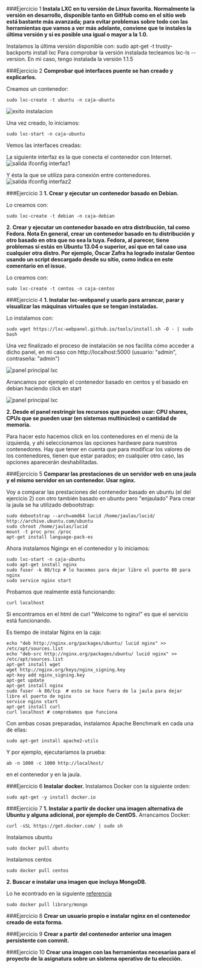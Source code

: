 ###Ejercicio 1
**Instala LXC en tu versión de Linux favorita. Normalmente la versión en desarrollo, disponible tanto en GitHub como en el sitio web está bastante más avanzada; para evitar problemas sobre todo con las herramientas que vamos a ver más adelante, conviene que te instales la última versión y si es posible una igual o mayor a la 1.0.**

Instalamos la última versión disponible con: sudo apt-get -t trusty-backports install lxc
Para comprobar la versión instalada tecleamos lxc-ls --version. 
En mi caso, tengo instalada la versión 1.1.5

###Ejercicio 2
**Comprobar qué interfaces puente se han creado y explicarlos.**

Creamos un contenedor: 

```
sudo lxc-create -t ubuntu -n caja-ubuntu
```
![exito instalacion](http://s2.subirimagenes.com/imagen/previo/thump_9491377success.png)

Una vez creado, lo iniciamos: 

```
sudo lxc-start -n caja-ubuntu
```
Vemos las interfaces creadas:

La siguiente interfaz es la que conecta el contenedor con Internet.
![salida ifconfig interfaz1](http://s2.subirimagenes.com/imagen/previo/thump_9491378ifconfig.png)

Y ésta la que se utiliza para conexión entre contenedores.
![salida ifconfig interfaz2](http://s2.subirimagenes.com/imagen/previo/thump_9491379ifconfig2.png)




###Ejercicio 3
**1. Crear y ejecutar un contenedor basado en Debian.**

Lo creamos con: 

```
sudo lxc-create -t debian -n caja-debian
```
**2. Crear y ejecutar un contenedor basado en otra distribución, tal como Fedora. Nota En general, crear un contenedor basado en tu distribución y otro basado en otra que no sea la tuya. Fedora, al parecer, tiene problemas si estás en Ubuntu 13.04 o superior, así que en tal caso usa cualquier otra distro. Por ejemplo, Óscar Zafra ha logrado instalar Gentoo usando un script descargado desde su sitio, como indica en este comentario en el issue.**

Lo creamos con: 

```
sudo lxc-create -t centos -n caja-centos
```

###Ejercicio 4
**1. Instalar lxc-webpanel y usarlo para arrancar, parar y visualizar las máquinas virtuales que se tengan instaladas.**

Lo instalamos con:

```
sudo wget https://lxc-webpanel.github.io/tools/install.sh -O - | sudo bash
```
Una vez finalizado el proceso de instalación se nos facilita cómo acceder a dicho panel, en mi caso con http://localhost:5000 (usuario: "admin", contraseña: "admin")

![panel principal lxc](http://s2.subirimagenes.com/imagen/previo/thump_9495845lxcwebpanel.png)

Arrancamos por ejemplo el contenedor basado en centos y el basado en debian haciendo click en start

![panel principal lxc](http://s2.subirimagenes.com/imagen/previo/thump_9495846lxcwebpanelarrancada.png)


**2. Desde el panel restringir los recursos que pueden usar: CPU shares, CPUs que se pueden usar (en sistemas multinúcleo) o cantidad de memoria.**

Para hacer esto hacemos click en los contenedores en el menú de la izquierda, y ahí seleccionamos las opciones hardware para nuestros contenedores. Hay que tener en cuenta que para modificar los valores de los contenedores, tienen que estar parados; en cualquier otro caso, las opciones aparecerán deshabilitadas.

###Ejercicio 5
**Comparar las prestaciones de un servidor web en una jaula y el mismo servidor en un contenedor. Usar nginx.**

Voy a comparar las prestaciones del contenedor basado en ubuntu (el del ejercicio 2) con otro también basado en ubuntu pero "enjaulado"
Para crear la jaula se ha utilizado debootstrap:

```
sudo debootstrap --arch=amd64 lucid /home/jaulas/lucid/ http://archive.ubuntu.com/ubuntu
sudo chroot /home/jaulas/lucid
mount -t proc proc /proc
apt-get install language-pack-es
```

Ahora instalamos Ngingx en el contenedor y lo iniciamos:

```
sudo lxc-start -n caja-ubuntu
sudo apt-get install nginx
sudo fuser -k 80/tcp # lo hacemos para dejar libre el puerto 80 para nginx
sudo service nginx start
```
Probamos que realmente está funcionando:

```
curl localhost
```
Si encontramos en el html de curl "Welcome to nginx!" es que el servicio está funcionando.

Es tiempo de instalar Nginx en la caja:

```
echo "deb http://nginx.org/packages/ubuntu/ lucid nginx" >> /etc/apt/sources.list 
echo "deb-src http://nginx.org/packages/ubuntu/ lucid nginx" >> /etc/apt/sources.list 
apt-get install wget 
wget http://nginx.org/keys/nginx_signing.key 
apt-key add nginx_signing.key 
apt-get update 
apt-get install nginx 
sudo fuser -k 80/tcp  # esto se hace fuera de la jaula para dejar libre el puerto de nginx 
service nginx start 
apt-get install curl 
curl localhost # comprobamos que funciona
```
Con ambas cosas preparadas, instalamos Apache Benchmark en cada una de ellas:

```
sudo apt-get install apache2-utils
```
Y por ejemplo, ejecutaríamos la prueba:

```
ab -n 1000 -c 1000 http://localhost/
```
en el contenedor y en la jaula.

###Ejercicio 6
**Instalar docker.**
Instalamos Docker con la siguiente orden:

```
sudo apt-get -y install docker.io
```
###Ejercicio 7
**1. Instalar a partir de docker una imagen alternativa de Ubuntu y alguna adicional, por ejemplo de CentOS.**
Arrancamos Docker:

```
curl -sSL https://get.docker.com/ | sudo sh
```
Instalamos ubuntu

```
sudo docker pull ubuntu
```
Instalamos centos

```
sudo docker pull centos
```

**2. Buscar e instalar una imagen que incluya MongoDB.**

Lo he econtrado en la siguiente [referencia](https://hub.docker.com/_/mongo/)

```
sudo docker pull library/mongo
```

###Ejercicio 8
**Crear un usuario propio e instalar nginx en el contenedor creado de esta forma.**


###Ejercicio 9
**Crear a partir del contenedor anterior una imagen persistente con commit.**


###Ejercicio 10
**Crear una imagen con las herramientas necesarias para el proyecto de la asignatura sobre un sistema operativo de tu elección.**